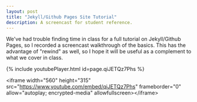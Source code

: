 ```yaml
---
layout: post
title: "Jekyll/Github Pages Site Tutorial"
description: A screencast for student reference. 
---
```


We've had trouble finding time in class for a full tutorial on Jekyll/Github Pages, so I recorded a screencast walkthrough of the basics. This has the advantage of "rewind" as well, so I hope it will be useful as a complement to what we cover in class. 

{% include youtubePlayer.html id=page.qiJETQz7Phs %}

\<iframe width="560" height="315" src="https://www.youtube.com/embed/qiJETQz7Phs" frameborder="0" allow="autoplay; encrypted-media" allowfullscreen\>\</iframe\>